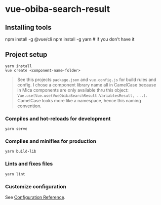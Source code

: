 # vue-obiba-search-result

## Installing tools

npm install -g  @vue/cli
npm install -g  yarn # if you don't have it

## Project setup
```
yarn install
vue create <component-name-folder>
```

> See this projects `package.json` and `vue.config.js` for build rules and config. I chose a component library name all in CamelCase because in Mica components are only available thru this object: `Vue.use(Vue.use(VueObibaSearchResult.VariablesResult, ...)`. CamelCase looks more like a namespace, hence this naming convention.


### Compiles and hot-reloads for development
```
yarn serve
```

### Compiles and minifies for production
```
yarn build-lib
```

### Lints and fixes files
```
yarn lint
```

### Customize configuration
See [Configuration Reference](https://cli.vuejs.org/config/).
